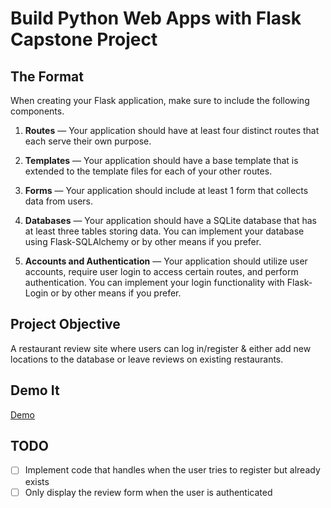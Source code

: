 # Build Python Web Apps with Flask Capstone Project

## The Format
When creating your Flask application, make sure to include the following components.

1. **Routes** — Your application should have at least four distinct routes that each serve their own purpose.

2. **Templates** — Your application should have a base template that is extended to the template files for each of your other routes.

3. **Forms** — Your application should include at least 1 form that collects data from users.

4. **Databases** — Your application should have a SQLite database that has at least three tables storing data. You can implement your database using Flask-SQLAlchemy or by other means if you prefer.

5. **Accounts and Authentication** — Your application should utilize user accounts, require user login to access certain routes, and perform authentication. You can implement your login functionality with Flask-Login or by other means if you prefer.


## Project Objective
A restaurant review site where users can log in/register & either add new locations to the database or leave reviews on existing restaurants.

## Demo It
[Demo](https://murmuring-ocean-09139.herokuapp.com/)


## TODO
- [ ] Implement code that handles when the user tries to register but already exists
- [ ] Only display the review form when the user is authenticated
